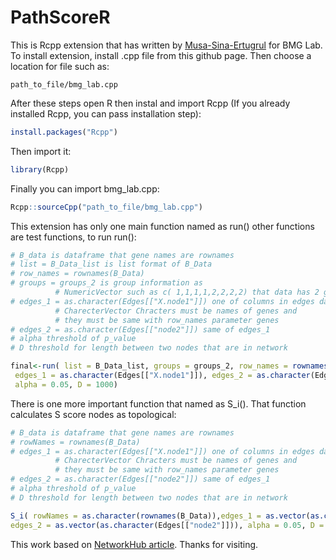 # PathScoreR

This is Rcpp extension that has written by [Musa-Sina-Ertugrul](https://github.com/Musa-Sina-Ertugrul) for BMG Lab. To install extension, install .cpp file from this github page. Then choose a location for file such as:
```
path_to_file/bmg_lab.cpp
```
After these steps open R then instal and import Rcpp (If you already installed Rcpp, you can pass installation step):
```r
install.packages("Rcpp")
```
Then import it:
```r
library(Rcpp)
```
Finally you can import bmg_lab.cpp:
```r
Rcpp::sourceCpp("path_to_file/bmg_lab.cpp")
```
This extension has only one main function named as run() other functions are test functions, to run run():
```r
# B_data is dataframe that gene names are rownames
# list = B_Data_list is list format of B_Data
# row_names = rownames(B_Data) 
# groups = groups_2 is group information as
          # NumericVector such as c( 1,1,1,1,2,2,2,2) that data has 2 group
# edges_1 = as.character(Edges[["X.node1"]]) one of columns in edges dataframe this must be
          # CharecterVector Chracters must be names of genes and
          # they must be same with row_names parameter genes
# edges_2 = as.character(Edges[["node2"]]) same of edges_1
# alpha threshold of p_value
# D threshold for length between two nodes that are in network

final<-run( list = B_Data_list, groups = groups_2, row_names = rownames(B_Data),
 edges_1 = as.character(Edges[["X.node1"]]), edges_2 = as.character(Edges[["node2"]]),
 alpha = 0.05, D = 1000)

```
There is one more important function that named as S_i(). That function calculates S score nodes as topological:
```r
# B_data is dataframe that gene names are rownames
# rowNames = rownames(B_Data)
# edges_1 = as.character(Edges[["X.node1"]]) one of columns in edges dataframe this must be
          # CharecterVector Chracters must be names of genes and
          # they must be same with row_names parameter genes
# edges_2 = as.character(Edges[["node2"]]) same of edges_1
# alpha threshold of p_value
# D threshold for length between two nodes that are in network

S_i( rowNames = as.character(rownames(B_Data)),edges_1 = as.vector(as.character(Edges[["X.node1"]])),
edges_2 = as.vector(as.character(Edges[["node2"]])), alpha = 0.05, D = 100)

```
This work based on [NetworkHub article](https://bmcbioinformatics.biomedcentral.com/articles/10.1186/s12859-020-3444-7). Thanks for visiting.
